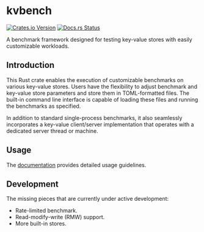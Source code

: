 # kvbench

[![Crates.io Version](https://img.shields.io/crates/v/kvbench)](https://crates.io/crates/kvbench/)
[![Docs.rs Status](https://img.shields.io/docsrs/kvbench)](https://docs.rs/kvbench/)

A benchmark framework designed for testing key-value stores with easily customizable
workloads.

## Introduction

This Rust crate enables the execution of customizable benchmarks on various key-value stores.
Users have the flexibility to adjust benchmark and key-value store parameters and store them
in TOML-formatted files. The built-in command line interface is capable of loading these files and
running the benchmarks as specified.

In addition to standard single-process benchmarks, it also seamlessly incorporates a key-value
client/server implementation that operates with a dedicated server thread or machine.

## Usage

The [documentation](https://docs.rs/kvbench) provides detailed usage guidelines.

## Development

The missing pieces that are currently under active development:

- Rate-limited benchmark.
- Read-modify-write (RMW) support.
- More built-in stores.
